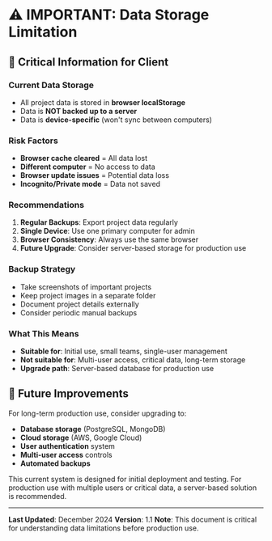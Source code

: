 # ⚠️ IMPORTANT: Data Storage Limitation

## 🚨 Critical Information for Client

### **Current Data Storage**
- All project data is stored in **browser localStorage**
- Data is **NOT backed up to a server**
- Data is **device-specific** (won't sync between computers)

### **Risk Factors**
- **Browser cache cleared** = All data lost
- **Different computer** = No access to data
- **Browser update issues** = Potential data loss
- **Incognito/Private mode** = Data not saved

### **Recommendations**
1. **Regular Backups**: Export project data regularly
2. **Single Device**: Use one primary computer for admin
3. **Browser Consistency**: Always use the same browser
4. **Future Upgrade**: Consider server-based storage for production use

### **Backup Strategy**
- Take screenshots of important projects
- Keep project images in a separate folder
- Document project details externally
- Consider periodic manual backups

### **What This Means**
- **Suitable for**: Initial use, small teams, single-user management
- **Not suitable for**: Multi-user access, critical data, long-term storage
- **Upgrade path**: Server-based database for production use

## 🔄 Future Improvements

For long-term production use, consider upgrading to:
- **Database storage** (PostgreSQL, MongoDB)
- **Cloud storage** (AWS, Google Cloud)
- **User authentication** system
- **Multi-user access** controls
- **Automated backups**

This current system is designed for initial deployment and testing. For production use with multiple users or critical data, a server-based solution is recommended.

---

**Last Updated**: December 2024
**Version**: 1.1
**Note**: This document is critical for understanding data limitations before production use.
